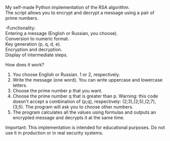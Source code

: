 My self-made Python implementation of the RSA algorithm.  
The script allows you to encrypt and decrypt a message using a pair of prime numbers.  

-Functionality:  
Entering a message (English or Russian, you choose).  
Conversion to numeric format.  
Key generation (p, q, d, e).  
Encryption and decryption.  
Display of intermediate steps.  

How does it work?  
1. You choose English or Russian. 1 or 2, respectively.
2. Write the message (one word). You can write uppercase and lowercase letters.
3. Choose the prime number p that you want.
4. Choose the prime number q that is greater than p.
Warning: this code doesn't accept a combination of (p;q), respectively: (2;3),(2;5),(2;7),(3;5). The program will ask you to choose other numbers.
5. The program calculates all the values using formulas and outputs an encrypted message and decrypts it at the same time.

Important: This implementation is intended for educational purposes. Do not use it in production or in real security systems.
